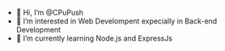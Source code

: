 - 👋 Hi, I’m @CPuPush
- 👀 I’m interested in Web Develompent expecially in Back-end Development
- 🌱 I’m currently learning Node.js and ExpressJs

<!---
CPuPush/CPuPush is a ✨ special ✨ repository because its `README.md` (this file) appears on your GitHub profile.
You can click the Preview link to take a look at your changes.
--->
